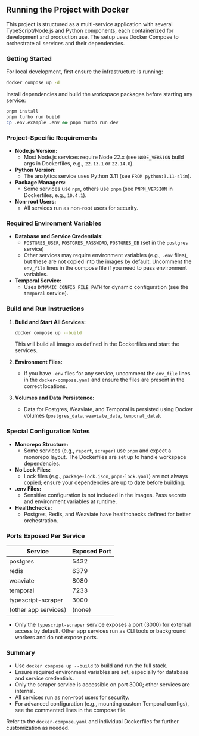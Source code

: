 ## Running the Project with Docker

This project is structured as a multi-service application with several TypeScript/Node.js and Python components, each containerized for development and production use. The setup uses Docker Compose to orchestrate all services and their dependencies.

### Getting Started

For local development, first ensure the infrastructure is running:
```sh
docker compose up -d
```

Install dependencies and build the workspace packages before starting any service:
```bash
pnpm install
pnpm turbo run build
cp .env.example .env && pnpm turbo run dev
```

### Project-Specific Requirements

- **Node.js Version:**
  - Most Node.js services require Node 22.x (see `NODE_VERSION` build args in Dockerfiles, e.g., `22.13.1` or `22.14.0`).
- **Python Version:**
  - The analytics service uses Python 3.11 (see `FROM python:3.11-slim`).
- **Package Managers:**
  - Some services use `npm`, others use `pnpm` (see `PNPM_VERSION` in Dockerfiles, e.g., `10.4.1`).
- **Non-root Users:**
  - All services run as non-root users for security.

### Required Environment Variables

- **Database and Service Credentials:**
  - `POSTGRES_USER`, `POSTGRES_PASSWORD`, `POSTGRES_DB` (set in the `postgres` service)
  - Other services may require environment variables (e.g., `.env` files), but these are not copied into the images by default. Uncomment the `env_file` lines in the compose file if you need to pass environment variables.
- **Temporal Service:**
  - Uses `DYNAMIC_CONFIG_FILE_PATH` for dynamic configuration (see the `temporal` service).

### Build and Run Instructions

1. **Build and Start All Services:**
   ```sh
   docker compose up --build
   ```
   This will build all images as defined in the Dockerfiles and start the services.

2. **Environment Files:**
   - If you have `.env` files for any service, uncomment the `env_file` lines in the `docker-compose.yaml` and ensure the files are present in the correct locations.

3. **Volumes and Data Persistence:**
   - Data for Postgres, Weaviate, and Temporal is persisted using Docker volumes (`postgres_data`, `weaviate_data`, `temporal_data`).

### Special Configuration Notes

- **Monorepo Structure:**
  - Some services (e.g., `report`, `scraper`) use `pnpm` and expect a monorepo layout. The Dockerfiles are set up to handle workspace dependencies.
- **No Lock Files:**
  - Lock files (e.g., `package-lock.json`, `pnpm-lock.yaml`) are not always copied; ensure your dependencies are up to date before building.
- **.env Files:**
  - Sensitive configuration is not included in the images. Pass secrets and environment variables at runtime.
- **Healthchecks:**
  - Postgres, Redis, and Weaviate have healthchecks defined for better orchestration.

### Ports Exposed Per Service

| Service              | Exposed Port |
|----------------------|--------------|
| postgres             | 5432         |
| redis                | 6379         |
| weaviate             | 8080         |
| temporal             | 7233         |
| typescript-scraper   | 3000         |
| (other app services) | (none)       |

- Only the `typescript-scraper` service exposes a port (3000) for external access by default. Other app services run as CLI tools or background workers and do not expose ports.

### Summary
- Use `docker compose up --build` to build and run the full stack.
- Ensure required environment variables are set, especially for database and service credentials.
- Only the scraper service is accessible on port 3000; other services are internal.
- All services run as non-root users for security.
- For advanced configuration (e.g., mounting custom Temporal configs), see the commented lines in the compose file.

Refer to the `docker-compose.yaml` and individual Dockerfiles for further customization as needed.
